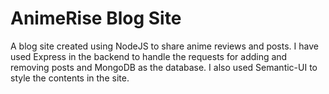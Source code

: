 # AnimeRise Blog Site
A blog site created using NodeJS to share anime reviews and posts. I have used Express in the backend to handle the requests for adding and removing posts and MongoDB as the database. I also used Semantic-UI to style the contents in the site.
